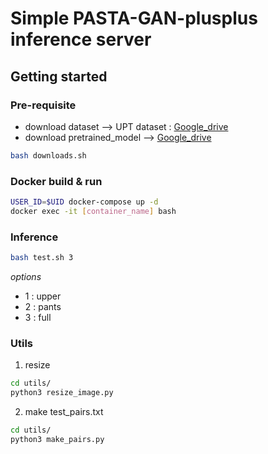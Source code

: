 # Simple PASTA-GAN-plusplus inference server

## Getting started

### Pre-requisite
+ download dataset --> UPT dataset : [Google_drive](https://drive.google.com/file/d/1QgIQJ83FXE9XLUhKdY1RK-cHr5PGAa8V/view?usp=sharing)
+ download pretrained_model --> [Google_drive](https://drive.google.com/file/d/1k5QTVzd1B67--Y7WGejbRVA1Cgg6Wy2P/view?usp=sharing)

```bash
bash downloads.sh
```


### Docker build & run
```bash
USER_ID=$UID docker-compose up -d
docker exec -it [container_name] bash
```

### Inference
```bash
bash test.sh 3
```
  
*options*
+ 1 : upper
+ 2 : pants
+ 3 : full

### Utils

1. resize
```bash
cd utils/
python3 resize_image.py
```

2. make test_pairs.txt
```bash
cd utils/
python3 make_pairs.py
```

